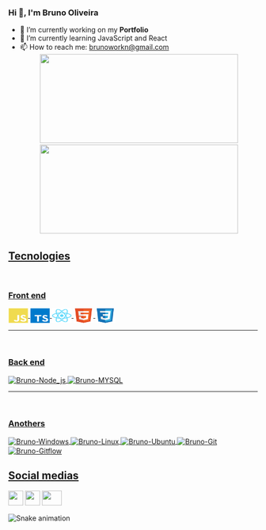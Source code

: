### Hi 👋, I'm Bruno Oliveira


- 🔭 I’m currently working on my **Portfolio**
- 🌱 I’m currently learning  JavaScript and React
- 📫 How to reach me: brunoworkn@gmail.com
  <div align="center">
  <a href="https://github.com/BrunoMatth">
  <img height="180em" width="400em" src="https://github-readme-stats.vercel.app/api?username=BrunoMatth&show_icons=true&theme=dracula&include_all_commits=true&count_private=true"/>
  <img height="180em" width="400em" src="https://github-readme-stats.vercel.app/api/top-langs/?username=BrunoMatth&layout=compact&langs_count=7&theme=dracula"/>
</div>
  <h2>Tecnologies</h2>
<div style="display: inline_block"><br>
  <h3>Front end</h3>
  <img align="center" alt="Bruno-Js" height="30" width="40" src="https://raw.githubusercontent.com/devicons/devicon/master/icons/javascript/javascript-plain.svg">
  <img align="center" alt="Bruno-Ts" height="30" width="40" src="https://raw.githubusercontent.com/devicons/devicon/master/icons/typescript/typescript-plain.svg">
  <img align="center" alt="Bruno-React" height="30" width="40" src="https://raw.githubusercontent.com/devicons/devicon/master/icons/react/react-original.svg">
  <img align="center" alt="Bruno-HTML" height="30" width="40" src="https://raw.githubusercontent.com/devicons/devicon/master/icons/html5/html5-original.svg">
  <img align="center" alt="Bruno-CSS" height="30" width="40" src="https://raw.githubusercontent.com/devicons/devicon/master/icons/css3/css3-original.svg">
</div>
  <hr>
<div style="display: inline_block"><br>
  <h3>Back end</h3>
  <img align="center" alt="Bruno-Node_js" height="30" width="40" src="https://cdn.jsdelivr.net/gh/devicons/devicon/icons/nodejs/nodejs-original.svg">
  <img align="center" alt="Bruno-MYSQL" height="30" width="40" src="https://cdn.jsdelivr.net/gh/devicons/devicon/icons/mysql/mysql-original.svg">
  </div>
  <hr>
<div style="display: inline_block"><br>
  <h3>Anothers</h3>
  <img align="center" alt="Bruno-Windows" height="40" width="40" src="https://cdn.jsdelivr.net/gh/devicons/devicon/icons/windows8/windows8-original.svg">
  <img align="center" alt="Bruno-Linux" height="30" width="40" src="https://cdn.jsdelivr.net/gh/devicons/devicon/icons/linux/linux-original.svg">
  <img align="center" alt="Bruno-Ubuntu" height="30" width="40" src="https://cdn.jsdelivr.net/gh/devicons/devicon/icons/ubuntu/ubuntu-plain.svg">
  <img align="center" alt="Bruno-Git" height="30" width="40" src="https://cdn.jsdelivr.net/gh/devicons/devicon/icons/git/git-original.svg">
  <img align="center" alt="Bruno-Gitflow" height="30" width="40" src="https://cdn.jsdelivr.net/gh/devicons/devicon/icons/github/github-original.svg">
  
  ##
  
  <h2>Social medias</h2>
<div> 
  <a href="https://www.instagram.com/mttknu/" target="_blank"><img height="30" width="30" src="https://cdn-icons-png.flaticon.com/512/174/174855.png" target="_blank"></a>
  <a href = "mailto:brunoworkn@gmail.com"><img height="30" width="30" src="https://cdn-icons-png.flaticon.com/512/5968/5968534.png" target="_blank"></a>
  <a href="https://www.linkedin.com/in/bruno-matheus-medeiros-56aba5181/" target="_blank"><img height="30" width="40" src="https://cdn.jsdelivr.net/gh/devicons/devicon/icons/linkedin/linkedin-original.svg" target="_blank"></a> 
 
  ![Snake animation](https://github.com/LuanPBS98/LuanPBS98/blob/output/github-contribution-grid-snake.svg)
 
</div>
